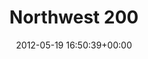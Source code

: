 ---
title:		"Northwest 200"
type:		"photos"
mediatype:		"upload"
location:		"Portrush, Northern Ireland"
date:		"2012-05-19 16:50:39+00:00"
album:		"events"
filename:		"northwest-200.md"
series:		"sport"
cl_public_id:		"events/northwest-200"
cl_version:		1497002610
format:		"tiff"
bytes:		5114172
width:		2560
height:		1440
colours:
- "#BFAE9E"
- "#8B8075"
- "#3C3826"
- "#444338"
- "#42472E"
- "#5D6A38"
- "#6C7335"
- "#2E221C"
- "#C4A58D"
- "#626452"
- "#8A7558"
- "#BCA180"
- "#686A72"
- "#35353A"
- "#3B4C33"
- "#706D40"
- "#78604F"
- "#566553"
exposure_mode:		"Auto"
program:		"Shutter speed priority AE"
aperture:		"9.0"
focal_length:		"200.0 mm"
iso:		"100"
shutter_speed:		"1/200"
metering:		"Multi-segment"
flash:		"Off, Did not fire"
white_balance:		"Custom"
colour_temp:		"No colour temperature"
has_crop:		"false"
orientation:		"Horizontal (normal)"
camera_model:		"NIKON D7000"
lens_info:		"70-200mm f/2.8"
artist:		"Matt Finucane"
x_resolution:		"300"
y_resolution:		"300"
---